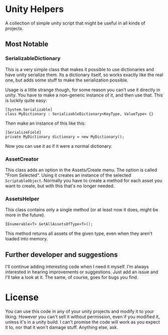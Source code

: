 # Unity Helpers

A collection of simple unity script that might be useful in all kinds of projects.

## Most Notable

### SerializableDictionary

This is a very simple class that makes it possible to use dictionaries and have unity serialize them. Its a dictionary itself, so works exactly like the real one, but adds some stuff to make the serialization possible.

Usage is a little strange though, for some reason you can't use it directly in unity. You have to make a non-generic instance of it, and then use that. This is luckily quite easy:

    [System.Serializable]
    class MyDictionary : SerializableDictionary<KeyType, ValueType> {}

Then make an instance of this like this:

    [SerializeField]
    private MyDictionary dictionary = new MyDictionary();

Now you can use it as if it were a normal dictionary.

### AssetCreator

This class adds an option in the Assets/Create menu. The option is called "From Selected". Using it creates an instance of the selected `ScriptableObject`. Normally you have to create a method for each asset you want to create, but with this that's no longer needed.

### AssetsHelper

This class contains only a single method (or at least now it does, might be more in the future).

    IEnumerable<T> GetAllAssetsOfType<T>();

This method returns all assets of the given type, even when they aren't loaded into memory.

## Further developer and suggestions

I'll continue adding interesting code when I need it myself. I'm always interested in hearing improvements or suggestions. Just add an issue and I'll take a look at it. The same, of course, goes for bugs you find.

# License

You can use this code in any of your unity projects and modify it to your liking. However you can't sell it without permission, even if you modified it, unless it's in a unity build. I can't promise the code will work as you expect it to, nor that it won't damage stuff. Anything else, ask.
